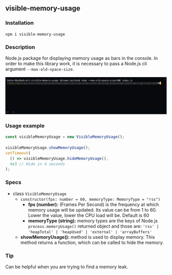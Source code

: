 ## visible-memory-usage

### Installation

```console
npm i visible-memory-usage
```

### Description

Node.js package for displaying memory usage as bars in the console. In
order to make this library work, it is necessary to pass a Node.js cli
argument `--max-old-space-size`.
<br>
<br>
![Example](https://github.com/datomarjanidze/visible-memory-usage/blob/main/example.gif?raw=true)

### Usage example

```typescript
const visibleMemoryUsage = new VisibleMemoryUsage();

visibleMemoryUsage.showMemoryUsage();
setTimeout(
  () => visibleMemoryUsage.hideMemoryUsage(),
  4e3 // Hide in 4 seconds
);
```

### Specs

- class `VisibleMemoryUsage`
  - `constructor(fps: number = 60, memoryType: MemoryType = "rss")`
    - **fps (number):** (Frames Per Second) is the frequency at which memory
      usage will be updated. Its value can be from 1 to 60. Lower the
      value, lower the CPU load will be. Default is 60
    - **memoryType (string):** memory types are the keys of Node.js
      `process.memoryUsage()` returned object and those are:
      `'rss' | 'heapTotal' | 'heapUsed' | 'external' | 'arrayBuffers'`
  - **showMemoryUsage():** method is used to display memory. This method
    returns a function, which can be called to hide the memory.

### Tip

Can be helpful when you are trying to find a memory leak.
